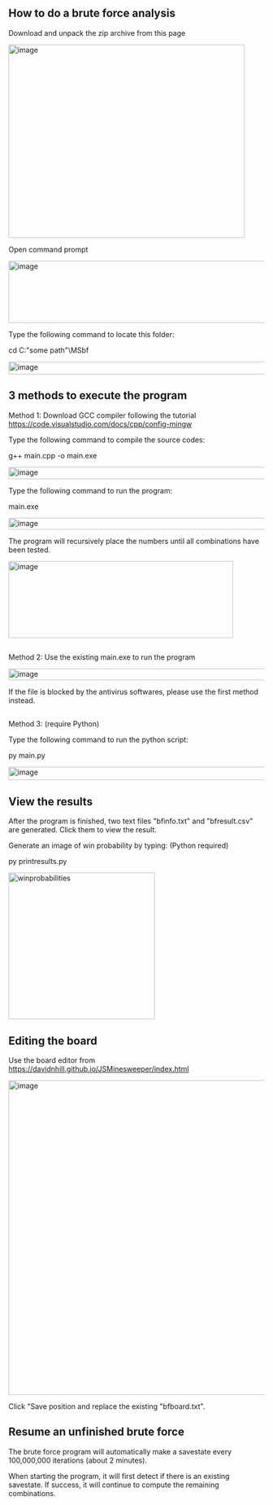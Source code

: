 ## How to do a brute force analysis

Download and unpack the zip archive from this page

<img width="465" height="380" alt="image" src="https://github.com/user-attachments/assets/7bef89a1-2ef4-4a94-91d0-13191681ef7b" />



Open command prompt

<img width="592" height="122" alt="image" src="https://github.com/user-attachments/assets/bc9042f3-a3e4-4017-b6cc-22d5d4131b91" />


Type the following command to locate this folder: 

cd C:\"some path"\MSbf

<img width="575" height="25" alt="image" src="https://github.com/user-attachments/assets/bbdf1268-48f5-49e0-8088-8067a883a539" />

## 3 methods to execute the program

Method 1: Download GCC compiler following the tutorial
https://code.visualstudio.com/docs/cpp/config-mingw

Type the following command to compile the source codes:

g++ main.cpp -o main.exe

<img width="574" height="24" alt="image" src="https://github.com/user-attachments/assets/b6d94f29-377a-469f-a4eb-4ae75346075b" />

Type the following command to run the program:

main.exe

<img width="576" height="23" alt="image" src="https://github.com/user-attachments/assets/36be9634-188e-435e-b3d0-cee487555cd2" />

The program will recursively place the numbers until all combinations have been tested.

<img width="442" height="151" alt="image" src="https://github.com/user-attachments/assets/a415d9a7-0a20-4846-a4cc-0475f4e9816d" />


##
Method 2: Use the existing main.exe to run the program

<img width="576" height="23" alt="image" src="https://github.com/user-attachments/assets/36be9634-188e-435e-b3d0-cee487555cd2" />

If the file is blocked by the antivirus softwares, please use the first method instead.
##
Method 3: (require Python)

Type the following command to run the python script:

py main.py

<img width="604" height="26" alt="image" src="https://github.com/user-attachments/assets/b071eafa-311e-4b8e-aa5b-98a5d9e6376b" />



## View the results

After the program is finished, two text files "bfinfo.txt" and "bfresult.csv" are generated. Click them to view the result.

Generate an image of win probability by typing: (Python required)

py printresults.py

<img width="288" height="288" alt="winprobabilities" src="https://github.com/user-attachments/assets/0bf7e135-5368-4bb4-81e0-e8dd77364049" />



## Editing the board

Use the board editor from https://davidnhill.github.io/JSMinesweeper/index.html

<img width="1015" height="618" alt="image" src="https://github.com/user-attachments/assets/28b74301-ccbf-42c9-8718-a62a60da3499" />

Click "Save position and replace the existing "bfboard.txt".

## Resume an unfinished brute force

The brute force program will automatically make a savestate every 100,000,000 iterations (about 2 minutes).

When starting the program, it will first detect if there is an existing savestate. If success, it will continue to compute the remaining combinations.



